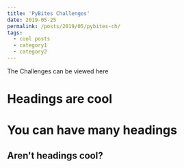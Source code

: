 ```yaml
---
title: 'PyBites Challenges'
date: 2019-05-25
permalink: /posts/2019/05/pybites-ch/
tags:
  - cool posts
  - category1
  - category2
---
```


The Challenges can be viewed here

Headings are cool
======

You can have many headings
======

Aren't headings cool?
------
